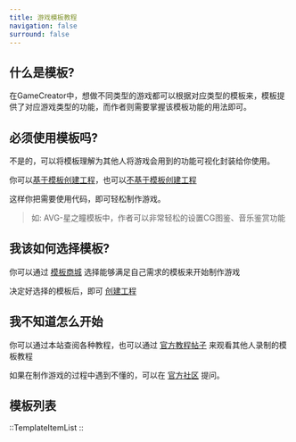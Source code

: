 ```yaml
---
title: 游戏模板教程
navigation: false
surround: false
---
```


## 什么是模板?

在GameCreator中，想做不同类型的游戏都可以根据对应类型的模板来，模板提供了对应游戏类型的功能，而作者则需要掌握该模板功能的用法即可。

## 必须使用模板吗?

不是的，可以将模板理解为其他人将游戏会用到的功能可视化封装给你使用。

你可以[基于模板创建工程](/zh_hans/getting-started/createproject)，也可以[不基于模板创建工程](/zh_hans/getting-started/createproject#根据开发者内核创建工程)

这样你把需要使用代码，即可轻松制作游戏。

> 如: AVG-星之瞳模板中，作者可以非常轻松的设置CG图鉴、音乐鉴赏功能

## 我该如何选择模板?

你可以通过 [模板商城](https://www.gamecreator.com.cn/template) 选择能够满足自己需求的模板来开始制作游戏

决定好选择的模板后，即可 [创建工程](/zh_hans/getting-started/createproject)

## 我不知道怎么开始

你可以通过本站查阅各种教程，也可以通过 [官方教程帖子](https://www.gamecreator.com.cn/forum/det/1055) 来观看其他人录制的模板教程

如果在制作游戏的过程中遇到不懂的，可以在 [官方社区](https://www.gamecreator.com.cn/forum) 提问。

## 模板列表

::TemplateItemList
::
